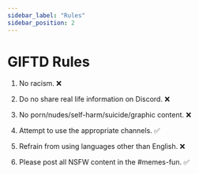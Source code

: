 ```yaml
---
sidebar_label: "Rules"
sidebar_position: 2
---
```


# GIFTD Rules

1. No racism. :x:

2. Do no share real life information on Discord. :x:

3. No porn/nudes/self-harm/suicide/graphic content. :x:

4. Attempt to use the appropriate channels. :white_check_mark:

5. Refrain from using languages other than English. :x:

6. Please post all NSFW content in the #memes-fun. :white_check_mark:
